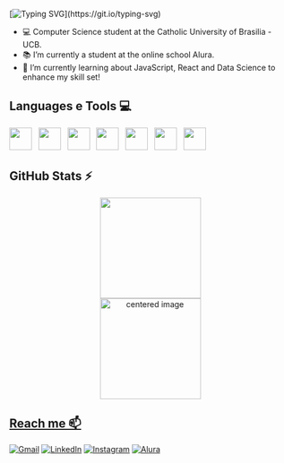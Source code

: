 [![Typing SVG](https://readme-typing-svg.herokuapp.com?font=Righteous&size=35&pause=1000&color=86FA00&random=false&width=435&lines=Hi+there!+%F0%9F%91%8B+I'm+Erick!)](https://git.io/typing-svg)

- 💻 Computer Science student at the Catholic University of Brasilia - UCB.
- 📚 I’m currently a student at the online school Alura.
- 🌱 I’m currently learning about JavaScript, React and Data Science to enhance my skill set!


## Languages e Tools 💻
<div>
  <img src="https://cdn.jsdelivr.net/gh/devicons/devicon@latest/icons/html5/html5-original.svg" width="40" height="40"/> &nbsp
  <img src="https://cdn.jsdelivr.net/gh/devicons/devicon@latest/icons/css3/css3-original.svg" width="40" height="40"/> &nbsp
  <img src="https://cdn.jsdelivr.net/gh/devicons/devicon@latest/icons/bootstrap/bootstrap-original.svg" width="40" height="40"/> &nbsp
  <img src="https://cdn.jsdelivr.net/gh/devicons/devicon@latest/icons/c/c-original.svg" width="40" height="40"/> &nbsp
  <img src="https://cdn.jsdelivr.net/gh/devicons/devicon@latest/icons/javascript/javascript-original.svg" width="40" height="40"/> &nbsp
  <img src="https://cdn.jsdelivr.net/gh/devicons/devicon@latest/icons/figma/figma-original.svg" width="40" height="40"/> &nbsp
  <img src="https://cdn.jsdelivr.net/gh/devicons/devicon@latest/icons/mysql/mysql-original.svg" width="40" height="40"/> &nbsp          
</div>

## GitHub Stats ⚡

<div>
  <a href="https://github.com/Erick-A-Martins">
  <center>  
    <img height="180em" src="https://github-readme-stats.vercel.app/api/top-langs/?username=Erick-A-Martins&layout=compact&langs_count=7&theme=radical"/> 
  </center>
  <center>
    <img height="180em" src="https://github-readme-stats.vercel.app/api?username=Erick-A-Martins&show_icons=true&theme=radical&include_all_commits=true&count_private=true" alt="centered image">
  </center>
</div>

## Reach me 📫
[![Gmail](https://img.shields.io/badge/-Gmail-86FA00FF?style=for-the-badge&logo=gmail&logoColor=white)](mailto:erickalvesqmartins@gmail.com)
[![LinkedIn](https://img.shields.io/badge/LinkedIn-86FA00FF?style=for-the-badge&logo=linkedin&logoColor=white)](https://www.linkedin.com/in/erickalvesmartins/)
[![Instagram](https://img.shields.io/badge/Instagram-86FA00FF?style=for-the-badge&logo=instagram&logoColor=white)](https://www.instagram.com/erickqmartins/) 
[![Alura](https://img.shields.io/badge/-Alura-86FA00FF?style=for-the-badge&logo=alura&logoColor=white)](https://cursos.alura.com.br/user/erickalvesqmartins)




